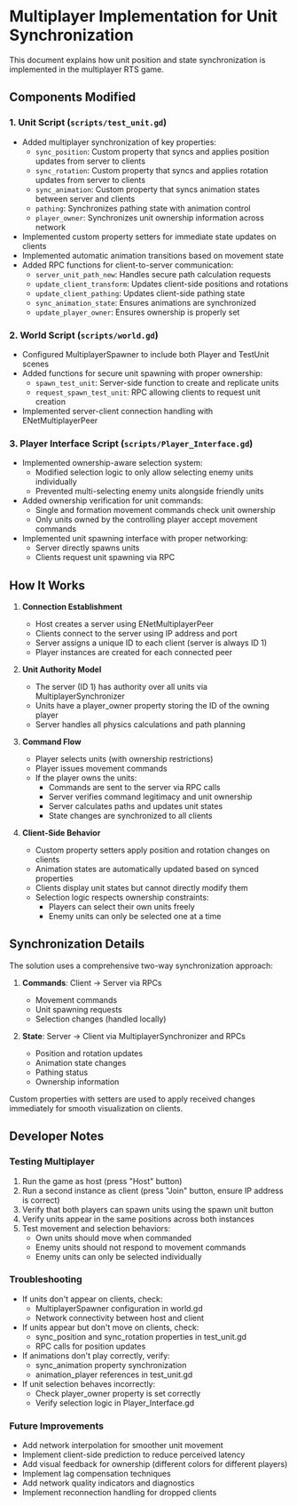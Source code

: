 # Multiplayer Implementation for Unit Synchronization

This document explains how unit position and state synchronization is implemented in the multiplayer RTS game.

## Components Modified

### 1. Unit Script (`scripts/test_unit.gd`)
- Added multiplayer synchronization of key properties:
  - `sync_position`: Custom property that syncs and applies position updates from server to clients
  - `sync_rotation`: Custom property that syncs and applies rotation updates from server to clients
  - `sync_animation`: Custom property that syncs animation states between server and clients
  - `pathing`: Synchronizes pathing state with animation control
  - `player_owner`: Synchronizes unit ownership information across network
- Implemented custom property setters for immediate state updates on clients
- Implemented automatic animation transitions based on movement state
- Added RPC functions for client-to-server communication:
  - `server_unit_path_new`: Handles secure path calculation requests
  - `update_client_transform`: Updates client-side positions and rotations
  - `update_client_pathing`: Updates client-side pathing state
  - `sync_animation_state`: Ensures animations are synchronized
  - `update_player_owner`: Ensures ownership is properly set

### 2. World Script (`scripts/world.gd`)
- Configured MultiplayerSpawner to include both Player and TestUnit scenes
- Added functions for secure unit spawning with proper ownership:
  - `spawn_test_unit`: Server-side function to create and replicate units
  - `request_spawn_test_unit`: RPC allowing clients to request unit creation
- Implemented server-client connection handling with ENetMultiplayerPeer

### 3. Player Interface Script (`scripts/Player_Interface.gd`)
- Implemented ownership-aware selection system:
  - Modified selection logic to only allow selecting enemy units individually
  - Prevented multi-selecting enemy units alongside friendly units
- Added ownership verification for unit commands:
  - Single and formation movement commands check unit ownership
  - Only units owned by the controlling player accept movement commands
- Implemented unit spawning interface with proper networking:
  - Server directly spawns units
  - Clients request unit spawning via RPC

## How It Works

1. **Connection Establishment**
   - Host creates a server using ENetMultiplayerPeer
   - Clients connect to the server using IP address and port
   - Server assigns a unique ID to each client (server is always ID 1)
   - Player instances are created for each connected peer

2. **Unit Authority Model**
   - The server (ID 1) has authority over all units via MultiplayerSynchronizer
   - Units have a player_owner property storing the ID of the owning player
   - Server handles all physics calculations and path planning

3. **Command Flow**
   - Player selects units (with ownership restrictions)
   - Player issues movement commands
   - If the player owns the units:
     - Commands are sent to the server via RPC calls
     - Server verifies command legitimacy and unit ownership
     - Server calculates paths and updates unit states
     - State changes are synchronized to all clients

4. **Client-Side Behavior**
   - Custom property setters apply position and rotation changes on clients
   - Animation states are automatically updated based on synced properties
   - Clients display unit states but cannot directly modify them
   - Selection logic respects ownership constraints:
     - Players can select their own units freely
     - Enemy units can only be selected one at a time

## Synchronization Details

The solution uses a comprehensive two-way synchronization approach:

1. **Commands**: Client → Server via RPCs
   - Movement commands
   - Unit spawning requests
   - Selection changes (handled locally)

2. **State**: Server → Client via MultiplayerSynchronizer and RPCs
   - Position and rotation updates
   - Animation state changes
   - Pathing status
   - Ownership information

Custom properties with setters are used to apply received changes immediately for smooth visualization on clients.

## Developer Notes

### Testing Multiplayer
1. Run the game as host (press "Host" button)
2. Run a second instance as client (press "Join" button, ensure IP address is correct)
3. Verify that both players can spawn units using the spawn unit button
4. Verify units appear in the same positions across both instances
5. Test movement and selection behaviors:
   - Own units should move when commanded
   - Enemy units should not respond to movement commands
   - Enemy units can only be selected individually

### Troubleshooting
- If units don't appear on clients, check:
  - MultiplayerSpawner configuration in world.gd
  - Network connectivity between host and client
- If units appear but don't move on clients, check:
  - sync_position and sync_rotation properties in test_unit.gd
  - RPC calls for position updates
- If animations don't play correctly, verify:
  - sync_animation property synchronization
  - animation_player references in test_unit.gd
- If unit selection behaves incorrectly:
  - Check player_owner property is set correctly
  - Verify selection logic in Player_Interface.gd

### Future Improvements
- Add network interpolation for smoother unit movement
- Implement client-side prediction to reduce perceived latency
- Add visual feedback for ownership (different colors for different players)
- Implement lag compensation techniques
- Add network quality indicators and diagnostics
- Implement reconnection handling for dropped clients 
